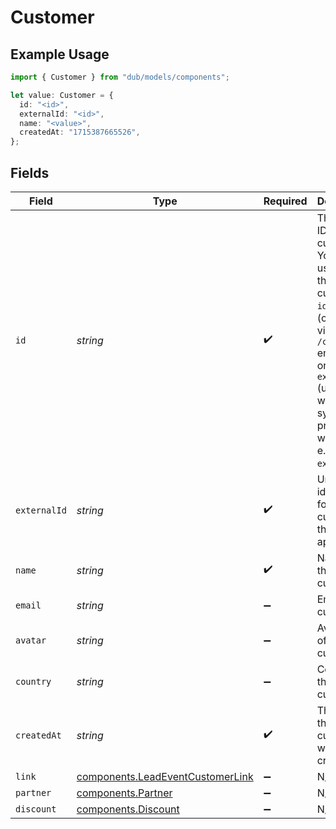 # Customer

## Example Usage

```typescript
import { Customer } from "dub/models/components";

let value: Customer = {
  id: "<id>",
  externalId: "<id>",
  name: "<value>",
  createdAt: "1715387665526",
};
```

## Fields

| Field                                                                                                                                                                                                         | Type                                                                                                                                                                                                          | Required                                                                                                                                                                                                      | Description                                                                                                                                                                                                   |
| ------------------------------------------------------------------------------------------------------------------------------------------------------------------------------------------------------------- | ------------------------------------------------------------------------------------------------------------------------------------------------------------------------------------------------------------- | ------------------------------------------------------------------------------------------------------------------------------------------------------------------------------------------------------------- | ------------------------------------------------------------------------------------------------------------------------------------------------------------------------------------------------------------- |
| `id`                                                                                                                                                                                                          | *string*                                                                                                                                                                                                      | :heavy_check_mark:                                                                                                                                                                                            | The unique ID of the customer. You may use either the customer's `id` on Dub (obtained via `/customers` endpoint) or their `externalId` (unique ID within your system, prefixed with `ext_`, e.g. `ext_123`). |
| `externalId`                                                                                                                                                                                                  | *string*                                                                                                                                                                                                      | :heavy_check_mark:                                                                                                                                                                                            | Unique identifier for the customer in the client's app.                                                                                                                                                       |
| `name`                                                                                                                                                                                                        | *string*                                                                                                                                                                                                      | :heavy_check_mark:                                                                                                                                                                                            | Name of the customer.                                                                                                                                                                                         |
| `email`                                                                                                                                                                                                       | *string*                                                                                                                                                                                                      | :heavy_minus_sign:                                                                                                                                                                                            | Email of the customer.                                                                                                                                                                                        |
| `avatar`                                                                                                                                                                                                      | *string*                                                                                                                                                                                                      | :heavy_minus_sign:                                                                                                                                                                                            | Avatar URL of the customer.                                                                                                                                                                                   |
| `country`                                                                                                                                                                                                     | *string*                                                                                                                                                                                                      | :heavy_minus_sign:                                                                                                                                                                                            | Country of the customer.                                                                                                                                                                                      |
| `createdAt`                                                                                                                                                                                                   | *string*                                                                                                                                                                                                      | :heavy_check_mark:                                                                                                                                                                                            | The date the customer was created.                                                                                                                                                                            |
| `link`                                                                                                                                                                                                        | [components.LeadEventCustomerLink](../../models/components/leadeventcustomerlink.md)                                                                                                                          | :heavy_minus_sign:                                                                                                                                                                                            | N/A                                                                                                                                                                                                           |
| `partner`                                                                                                                                                                                                     | [components.Partner](../../models/components/partner.md)                                                                                                                                                      | :heavy_minus_sign:                                                                                                                                                                                            | N/A                                                                                                                                                                                                           |
| `discount`                                                                                                                                                                                                    | [components.Discount](../../models/components/discount.md)                                                                                                                                                    | :heavy_minus_sign:                                                                                                                                                                                            | N/A                                                                                                                                                                                                           |